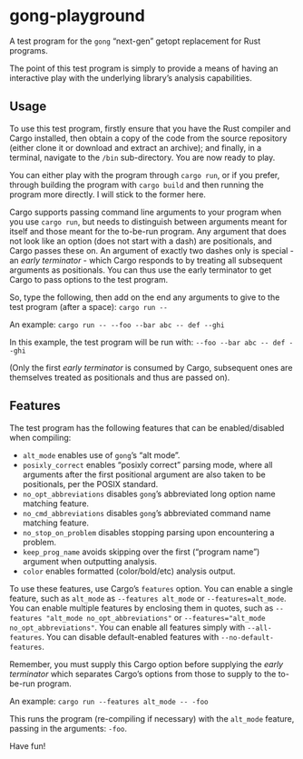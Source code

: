 gong-playground
===============

A test program for the `gong` “next-gen” getopt replacement for Rust programs.

The point of this test program is simply to provide a means of having an interactive play with the
underlying library’s analysis capabilities.

## Usage

To use this test program, firstly ensure that you have the Rust compiler and Cargo installed, then
obtain a copy of the code from the source repository (either clone it or download and extract an
archive); and finally, in a terminal, navigate to the `/bin` sub-directory. You are now ready to
play.

You can either play with the program through `cargo run`, or if you prefer, through building the
program with `cargo build` and then running the program more directly. I will stick to the former
here.

Cargo supports passing command line arguments to your program when you use `cargo run`, but needs to
distinguish between arguments meant for itself and those meant for the to-be-run program. Any
argument that does not look like an option (does not start with a dash) are positionals, and Cargo
passes these on. An argument of exactly two dashes only is special - an *early terminator* - which
Cargo responds to by treating all subsequent arguments as positionals. You can thus use the early
terminator to get Cargo to pass options to the test program.

So, type the following, then add on the end any arguments to give to the test program (after a
space): `cargo run -- `

An example: `cargo run -- --foo --bar abc -- def --ghi`

In this example, the test program will be run with: `--foo --bar abc -- def --ghi`

(Only the first *early terminator* is consumed by Cargo, subsequent ones are themselves treated as
positionals and thus are passed on).

## Features

The test program has the following features that can be enabled/disabled when compiling:

 - `alt_mode` enables use of `gong`’s “alt mode”.
 - `posixly_correct` enables “posixly correct” parsing mode, where all arguments after the first
    positional argument are also taken to be positionals, per the POSIX standard.
 - `no_opt_abbreviations` disables `gong`’s abbreviated long option name matching feature.
 - `no_cmd_abbreviations` disables `gong`’s abbreviated command name matching feature.
 - `no_stop_on_problem` disables stopping parsing upon encountering a problem.
 - `keep_prog_name` avoids skipping over the first (“program name”) argument when outputting
    analysis.
 - `color` enables formatted (color/bold/etc) analysis output.

To use these features, use Cargo’s `features` option. You can enable a single feature, such as
`alt_mode` as `--features alt_mode` or `--features=alt_mode`. You can enable multiple features by
enclosing them in quotes, such as `--features "alt_mode no_opt_abbreviations"` or
`--features="alt_mode no_opt_abbreviations"`. You can enable all features simply with
`--all-features`. You can disable default-enabled features with `--no-default-features`.

Remember, you must supply this Cargo option before supplying the *early terminator* which separates
Cargo’s options from those to supply to the to-be-run program.

An example: `cargo run --features alt_mode -- -foo`

This runs the program (re-compiling if necessary) with the `alt_mode` feature, passing in the
arguments: `-foo`.

Have fun!

